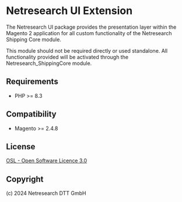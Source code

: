 Netresearch UI Extension
========================

The Netresearch UI package provides the presentation layer within the Magento 2 application for all custom functionality of the Netresearch Shipping Core module.
                          
This module should not be required directly or used standalone. All functionality provided will be activated through the Netresearch_ShippingCore module.

Requirements
------------

* PHP >= 8.3

Compatibility
-------------

* Magento >= 2.4.8

License
-------

[OSL - Open Software Licence 3.0](http://opensource.org/licenses/osl-3.0.php)

Copyright
---------

(c) 2024 Netresearch DTT GmbH

